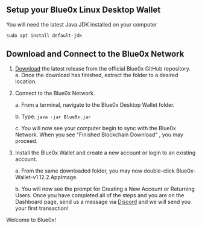 ## Setup your Blue0x Linux Desktop Wallet

You will need the latest Java JDK installed on your computer

`sudo apt install default-jdk`

## Download and Connect to the Blue0x Network

1. [Download](https://github.com/theBlue0x/desktop-wallet/releases/download/v1.12.2/Blue0x-Desktop-v1.12.2.zip) the latest release from the official Blue0x GitHub repository.
	a. Once the download has finished, extract the folder to a desired location.
  
2. Connect to the Blue0x Network.

	a. From a terminal, navigate to the Blue0x Desktop Wallet folder. 
	
	b. Type: 
	`java -jar Blue0x.jar`
	
	c. You will now see your computer begin to sync with the Blue0x Network. When you see "Finished Blockchain Download" , you may proceed.
	
4. Install the Blue0x Wallet and create a new account or login to an existing account.

	a.  From the same downloaded folder, you may now double-click Blue0x-Wallet-v1.12.2.AppImage.
  
	b. You will now see the prompt for Creating a New Account or Returning Users.   Once you have completed all of the steps and you are on the Dashboard page, send us a message via [Discord](https://discord.gg/EbBWRSPW63) and we will send you your first transaction! 
  
  Welcome to Blue0x!
